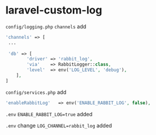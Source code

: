 # laravel-custom-log

`config/logging.php` `channels` add
```php
'channels' => [
 ...
 
 'db' => [
        'driver' => 'rabbit_log',
        'via'    => RabbitLogger::class,
        'level'  => env('LOG_LEVEL', 'debug'),
    ],
]
```

`config/services.php` add
```php
'enableRabbitLog'   => env('ENABLE_RABBIT_LOG', false),
```
`.env` `ENABLE_RABBIT_LOG=true` added

`.env` change `LOG_CHANNEL=rabbit_log` added
